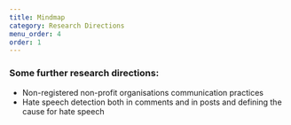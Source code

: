 ```yaml
---
title: Mindmap
category: Research Directions
menu_order: 4
order: 1
---
```


### Some further research directions:

- Non-registered non-profit organisations communication practices
- Hate speech detection both in comments and in posts and defining the cause for hate speech

<mindmap>
